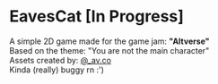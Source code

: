 # EavesCat [In Progress]
A simple 2D game made for the game jam: <b> "Altverse" </b> 
<br> 
Based on the theme: "You are not the main character"
<br>
Assets created by: [@_av.co](https://www.instagram.com/_av.co/)
<br>
Kinda (really) buggy rn :')
